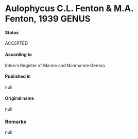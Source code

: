 # Aulophycus C.L. Fenton & M.A. Fenton, 1939 GENUS

#### Status
ACCEPTED

#### According to
Interim Register of Marine and Nonmarine Genera

#### Published in
null

#### Original name
null

### Remarks
null